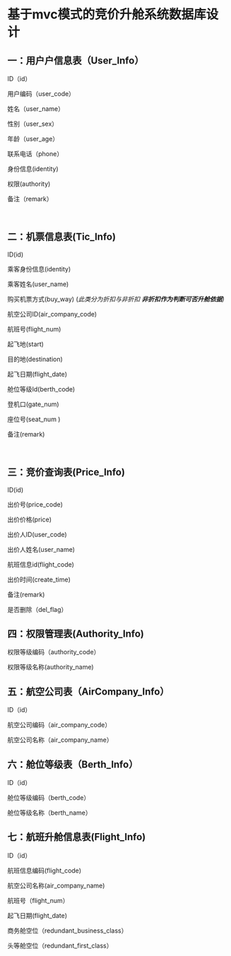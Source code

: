 # 基于mvc模式的竞价升舱系统数据库设计

## 一：用户户信息表（User_Info）

ID（id）   

用户编码（user_code）

姓名（user_name）      

性别（user_sex）    

年龄（user_age）      

联系电话（phone） 

身份信息(identity)

权限(authority)           

备注（remark）

​                                     

## 二：机票信息表(Tic_Info)

ID(id)

乘客身份信息(identity)

乘客姓名(user_name)

购买机票方式(buy_way)  (*此类分为折扣与非折扣 **非折扣作为判断可否升舱依据**)*

航空公司ID(air_company_code)

航班号(flight_num)   

起飞地(start)

目的地(destination)     

起飞日期(flight_date)      

舱位等级Id(berth_code)      

登机口(gate_num)            

座位号(seat_num )           

备注(remark)

​                         

## 三：竞价查询表(Price_Info)

ID(id)

出价号(price_code)

出价价格(price) 

出价人ID(user_code) 

出价人姓名(user_name) 

航班信息id(flight_code)

出价时间(create_time) 

备注(remark)

是否删除（del_flag）



## 四：权限管理表(Authority_Info)

权限等级编码（authority_code）

权限等级名称(authority_name)



## 五：航空公司表（AirCompany_Info）

ID（id）

航空公司编码（air_company_code）

航空公司名称（air_company_name）   




## 六：舱位等级表（Berth_Info） 

ID（id）

舱位等级编码（berth_code）

舱位等级名称（berth_name）    
         



## 七：航班升舱信息表(Flight_Info)

ID（id）

航班信息编码(flight_code)

航空公司名称(air_company_name)

航班号（flight_num）

起飞日期(flight_date)  

商务舱空位（redundant_business_class）

头等舱空位（redundant_first_class）

##                  